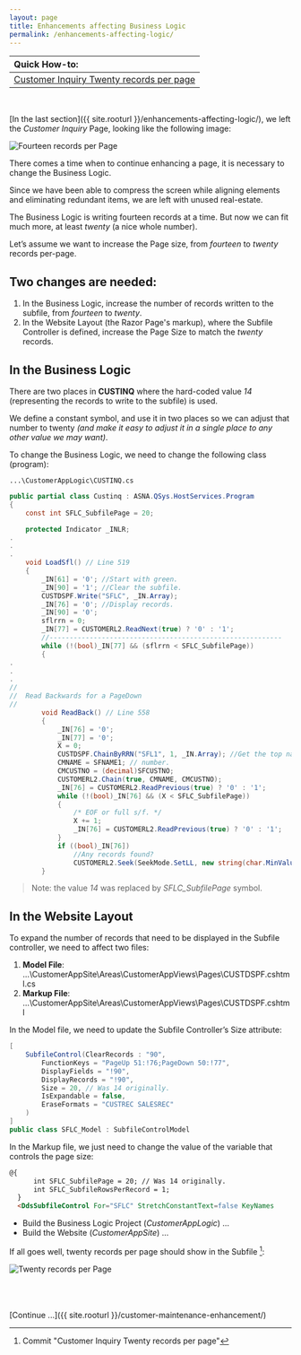 ```yaml
---
layout: page
title: Enhancements affecting Business Logic
permalink: /enhancements-affecting-logic/
---
```

| Quick How-to: 
|:-------------
| [Customer Inquiry Twenty records per page](https://github.com/ASNA/SunFarm/search?q=Customer+Inquiry+Twenty+records+per+page&type=commits)

<br>

[In the last section]({{ site.rooturl }}/enhancements-affecting-logic/), we left the *Customer Inquiry* Page, looking like the following image:

![Fourteen records per Page](/images/narrower-name-column.png)

There comes a time when to continue enhancing a page, it is necessary to change the Business Logic.

Since we have been able to compress the screen while aligning elements and eliminating redundant items, we are left with unused real-estate.

The Business Logic is writing fourteen records at a time. But now we can fit much more, at least *twenty* (a nice whole number).

Let’s assume we want to increase the Page size, from *fourteen* to *twenty* records per-page.

## Two changes are needed:
1. In the Business Logic, increase the number of records written to the subfile, from *fourteen* to *twenty*.
2. In the Website Layout (the Razor Page's markup), where the Subfile Controller is defined, increase the Page Size to match the *twenty* records.


## In the Business Logic
There are two places in **CUSTINQ** where the hard-coded value *14* (representing the records to write to the subfile) is used.

We define a constant symbol, and use it in two places so we can adjust that number to twenty *(and make it easy to adjust it in a single place to any other value we may want)*.

To change the Business Logic, we need to change the following class (program):

~~~
...\CustomerAppLogic\CUSTINQ.cs
~~~

```cs
public partial class Custinq : ASNA.QSys.HostServices.Program
{
    const int SFLC_SubfilePage = 20;

    protected Indicator _INLR;
.
.
.
    void LoadSfl() // Line 519
    {
        _IN[61] = '0'; //Start with green.
        _IN[90] = '1'; //Clear the subfile.
        CUSTDSPF.Write("SFLC", _IN.Array);
        _IN[76] = '0'; //Display records.
        _IN[90] = '0';
        sflrrn = 0;
        _IN[77] = CUSTOMERL2.ReadNext(true) ? '0' : '1';
        //----------------------------------------------------------
        while (!(bool)_IN[77] && (sflrrn < SFLC_SubfilePage))
        {
.
.
.
//
//  Read Backwards for a PageDown
//
        void ReadBack() // Line 558
        {
            _IN[76] = '0';
            _IN[77] = '0';
            X = 0;
            CUSTDSPF.ChainByRRN("SFL1", 1, _IN.Array); //Get the top name and
            CMNAME = SFNAME1; // number.
            CMCUSTNO = (decimal)SFCUSTNO;
            CUSTOMERL2.Chain(true, CMNAME, CMCUSTNO);
            _IN[76] = CUSTOMERL2.ReadPrevious(true) ? '0' : '1';
            while (!(bool)_IN[76] && (X < SFLC_SubfilePage))
            {
                /* EOF or full s/f. */
                X += 1;
                _IN[76] = CUSTOMERL2.ReadPrevious(true) ? '0' : '1';
            }
            if ((bool)_IN[76])
                //Any records found?
                CUSTOMERL2.Seek(SeekMode.SetLL, new string(char.MinValue, 40));
        }
```
>Note: the value *14* was replaced by *SFLC_SubfilePage* symbol.

## In the Website Layout
To expand the number of records that need to be displayed in the Subfile controller, we need to affect two files:

1. **Model File**: ...\CustomerAppSite\Areas\CustomerAppViews\Pages\CUSTDSPF.cshtml.cs
2. **Markup File**: ...\CustomerAppSite\Areas\CustomerAppViews\Pages\CUSTDSPF.cshtml


In the Model file, we need to update the Subfile Controller’s Size attribute:

```cs
[
    SubfileControl(ClearRecords : "90",
        FunctionKeys = "PageUp 51:!76;PageDown 50:!77",
        DisplayFields = "!90",
        DisplayRecords = "!90",
        Size = 20, // Was 14 originally.
        IsExpandable = false,
        EraseFormats = "CUSTREC SALESREC"
    )
]
public class SFLC_Model : SubfileControlModel
```

In the Markup file, we just need to change the value of the variable that controls the page size:

```html
@{
      int SFLC_SubfilePage = 20; // Was 14 originally.
      int SFLC_SubfileRowsPerRecord = 1;
  }
  <DdsSubfileControl For="SFLC" StretchConstantText=false KeyNames
```
* Build the Business Logic Project (*CustomerAppLogic*) …
* Build the Website (*CustomerAppSite*) …

If all goes well, twenty records per page should show in the Subfile [^1]:

![Twenty records per Page](/images/enhanced-page-one.png)

<br>
<br>
<br>
[Continue ...]({{ site.rooturl }}/customer-maintenance-enhancement/)

[^1]: Commit "Customer Inquiry Twenty records per page"








